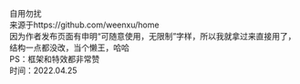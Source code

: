 自用勿扰    
来源于https://github.com/weenxu/home    
因为作者发布页面有申明“可随意使用，无限制”字样，所以我就拿过来直接用了，结构一点都没改，当个懒王，哈哈    
PS：框架和特效都非常赞    
时间：2022.04.25    
